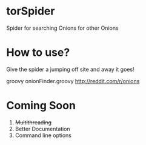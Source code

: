 # torSpider
Spider for searching Onions for other Onions

# How to use?
Give the spider a jumping off site and away it goes!

groovy onionFinder.groovy http://reddit.com/r/onions

# Coming Soon
1. ~~Multithreading~~
2. Better Documentation
3. Command line options
